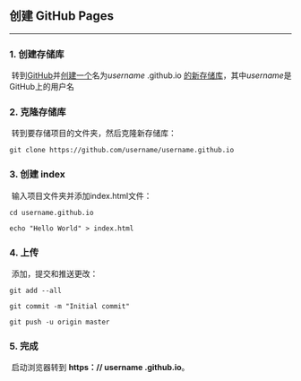 ## 创建 GitHub Pages

---

### 1. 创建存储库

​		转到[GitHub](https://github.com/)并[创建一个](https://github.com/new)名为*username* .github.io [的新存储库](https://github.com/new)，其中*username*是GitHub上的用户名

### 2. 克隆存储库

​		转到要存储项目的文件夹，然后克隆新存储库：

```
git clone https://github.com/username/username.github.io
```

### 3.  创建 index

​		输入项目文件夹并添加index.html文件：

```
cd username.github.io

echo "Hello World" > index.html
```

### 4. 上传

​		添加，提交和推送更改：

```
git add --all

git commit -m "Initial commit"

git push -u origin master
```

### 5. 完成

​		启动浏览器转到 **https：// username .github.io**。

